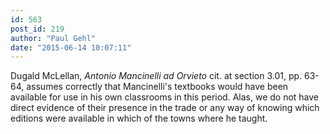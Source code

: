 ```yaml
---
id: 563
post_id: 219
author: "Paul Gehl"
date: "2015-06-14 10:07:11"
---
```

Dugald McLellan, <em>Antonio Mancinelli ad Orvieto</em> cit. at section 3.01, pp. 63-64, assumes correctly that Mancinelli's textbooks would have been available for use in his own classrooms in this period. Alas, we do not have direct evidence of their presence in the trade or any way of knowing which editions were available in which of the towns where he taught.
